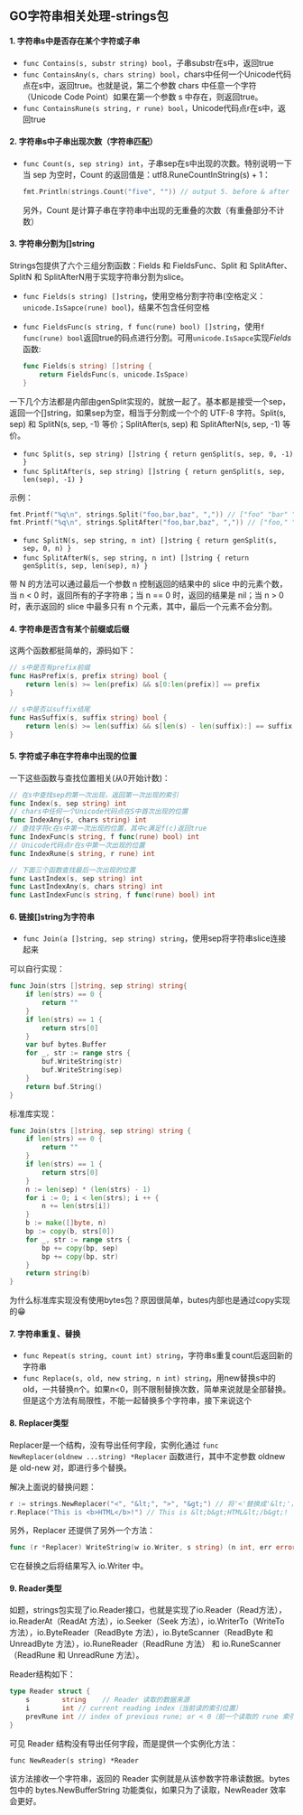 ## GO字符串相关处理-strings包

#### 1. 字符串s中是否存在某个字符或子串

* `func Contains(s, substr string) bool`，子串substr在s中，返回true
* `func ContainsAny(s, chars string) bool`，chars中任何一个Unicode代码点在s中，返回true。也就是说，第二个参数 chars 中任意一个字符（Unicode Code Point）如果在第一个参数 s 中存在，则返回true。
* `func ContainsRune(s string, r rune) bool`，Unicode代码点r在s中，返回true

#### 2. 字符串s中子串出现次数（字符串匹配）

* `func Count(s, sep string) int`，子串sep在s中出现的次数。特别说明一下当 sep 为空时，Count 的返回值是：utf8.RuneCountInString(s) + 1：

  ```go
  fmt.Println(strings.Count("five", "")) // output 5. before & after each rune
  ```

  另外，Count 是计算子串在字符串中出现的无重叠的次数（有重叠部分不计数）

#### 3. 字符串分割为[]string

Strings包提供了六个三组分割函数：Fields 和 FieldsFunc、Split 和 SplitAfter、SplitN 和 SplitAfterN用于实现字符串分割为slice。

* `func Fields(s string) []string`，使用空格分割字符串(空格定义：`unicode.IsSapce(rune) bool`)，结果不包含任何空格

* `func FieldsFunc(s string, f func(rune) bool) []string`，使用`f func(rune) bool`返回true的码点进行分割。可用`unicode.IsSapce`实现*Fields*函数:

  ```go
  func Fields(s string) []string {
      return FieldsFunc(s, unicode.IsSpace)
  }
  ```

一下几个方法都是内部由genSplit实现的，就放一起了。基本都是接受一个sep，返回一个[]string，如果sep为空，相当于分割成一个个的 UTF-8 字符。Split(s, sep) 和 SplitN(s, sep, -1) 等价；SplitAfter(s, sep) 和 SplitAfterN(s, sep, -1) 等价。

* `func Split(s, sep string) []string { return genSplit(s, sep, 0, -1) }`
* `func SplitAfter(s, sep string) []string { return genSplit(s, sep, len(sep), -1) }`

示例：

```go
fmt.Printf("%q\n", strings.Split("foo,bar,baz", ",")) // ["foo" "bar" "baz"]
fmt.Printf("%q\n", strings.SplitAfter("foo,bar,baz", ",")) // ["foo," "bar," "baz,"]
```

- `func SplitN(s, sep string, n int) []string { return genSplit(s, sep, 0, n) }`
- `func SplitAfterN(s, sep string, n int) []string { return genSplit(s, sep, len(sep), n) }`

带 N 的方法可以通过最后一个参数 n 控制返回的结果中的 slice 中的元素个数，当 n < 0 时，返回所有的子字符串；当 n == 0 时，返回的结果是 nil；当 n > 0 时，表示返回的 slice 中最多只有 n 个元素，其中，最后一个元素不会分割。

#### 4. 字符串是否含有某个前缀或后缀

这两个函数都挺简单的，源码如下：

```go
// s中是否有prefix前缀
func HasPrefix(s, prefix string) bool {
    return len(s) >= len(prefix) && s[0:len(prefix)] == prefix
}

// s中是否以suffix结尾
func HasSuffix(s, suffix string) bool {
    return len(s) >= len(suffix) && s[len(s) - len(suffix):] == suffix
}
```

#### 5. 字符或子串在字符串中出现的位置

一下这些函数与查找位置相关(从0开始计数)：

```go
// 在s中查找sep的第一次出现，返回第一次出现的索引
func Index(s, sep string) int
// chars中任何一个Unicode代码点在S中首次出现的位置
func IndexAny(s, chars string) int
// 查找字符c在s中第一次出现的位置，其中c满足f(c)返回true
func IndexFunc(s string, f func(rune) bool) int
// Unicode代码点r在s中第一次出现的位置
func IndexRune(s string, r rune) int

// 下面三个函数查找最后一次出现的位置
func LastIndex(s, sep string) int
func LastIndexAny(s, chars string) int
func LastIndexFunc(s string, f func(rune) bool) int
```

#### 6. 链接[]string为字符串

* `func Join(a []string, sep string) string`，使用sep将字符串slice连接起来

 可以自行实现：

```go
func Join(strs []string, sep string) string{
    if len(strs) == 0 {
        return ""
    }
    if len(strs) == 1 {
        return strs[0]
    }
    var buf bytes.Buffer
    for _, str := range strs {
        buf.WriteString(str)
        buf.WriteString(sep)
    }
    return buf.String()
}
```

标准库实现：

```go
func Join(strs []string, sep string) string {
    if len(strs) == 0 {
        return ""
    }
    if len(strs) == 1 {
        return strs[0]
    }
    n := len(sep) * (len(strs) - 1)
    for i := 0; i < len(strs); i ++ {
        n += len(strs[i])
    }
    b := make([]byte, n)
    bp := copy(b, strs[0])
    for _, str := range strs {
        bp += copy(bp, sep)
        bp += copy(bp, str)
    }
    return string(b)
}
```

为什么标准库实现没有使用bytes包？原因很简单，butes内部也是通过copy实现的😁

#### 7. 字符串重复、替换

* `func Repeat(s string, count int) string`，字符串s重复count后返回新的字符串
* `func Replace(s, old, new string, n int) string`，用new替换s中的old，一共替换n个。如果n<0，则不限制替换次数，简单来说就是全部替换。但是这个方法有局限性，不能一起替换多个字符串，接下来说这个

#### 8. Replacer类型

Replacer是一个结构，没有导出任何字段，实例化通过 `func NewReplacer(oldnew ...string) *Replacer` 函数进行，其中不定参数 oldnew 是 old-new 对，即进行多个替换。

解决上面说的替换问题：

```go
r := strings.NewReplacer("<", "&lt;", ">", "&gt;") // 将'<'替换成'&lt;'，将'>'替换成'&gt;'。
r.Replace("This is <b>HTML</b>!") // This is &lt;b&gt;HTML&lt;/b&gt;!
```

另外，Replacer 还提供了另外一个方法：

```go
func (r *Replacer) WriteString(w io.Writer, s string) (n int, err error)
```

它在替换之后将结果写入 io.Writer 中。

#### 9. Reader类型

如题，strings包实现了io.Reader接口，也就是实现了io.Reader（Read方法），io.ReaderAt（ReadAt 方法），io.Seeker（Seek 方法），io.WriterTo（WriteTo 方法），io.ByteReader（ReadByte 方法），io.ByteScanner（ReadByte 和 UnreadByte 方法），io.RuneReader（ReadRune 方法） 和 io.RuneScanner（ReadRune 和 UnreadRune 方法）。

Reader结构如下：

```go
type Reader struct {
    s        string    // Reader 读取的数据来源
    i        int // current reading index（当前读的索引位置）
    prevRune int // index of previous rune; or < 0（前一个读取的 rune 索引位置）
}
```

可见 Reader 结构没有导出任何字段，而是提供一个实例化方法：

```
func NewReader(s string) *Reader
```

该方法接收一个字符串，返回的 Reader 实例就是从该参数字符串读数据。bytes包中的 bytes.NewBufferString 功能类似，如果只为了读取，NewReader 效率会更好。